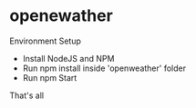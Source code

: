 # openewather
Environment Setup

- Install NodeJS and NPM 
- Run npm install inside 'openweather' folder 
- Run npm Start 
 
 That's all 

